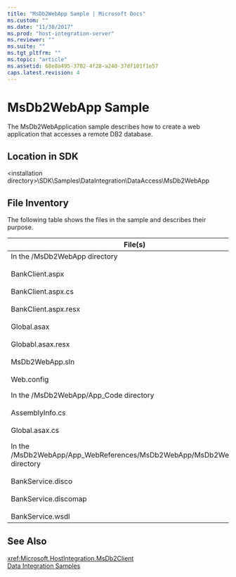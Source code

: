 ```yaml
---
title: "MsDb2WebApp Sample | Microsoft Docs"
ms.custom: ""
ms.date: "11/30/2017"
ms.prod: "host-integration-server"
ms.reviewer: ""
ms.suite: ""
ms.tgt_pltfrm: ""
ms.topic: "article"
ms.assetid: 68e8a495-3702-4f28-a240-37df101f1e57
caps.latest.revision: 4
---
```

# MsDb2WebApp Sample
The MsDb2WebApplication sample describes how to create a web application that accesses a remote DB2 database.  
  
## Location in SDK  
 \<installation directory>\SDK\Samples\DataIntegration\DataAccess\MsDb2WebApp  
  
## File Inventory  
 The following table shows the files in the sample and describes their purpose.  
  
|File(s)|Description|  
|---------------|-----------------|  
|In the /MsDb2WebApp directory<br /><br /> BankClient.aspx<br /><br /> BankClient.aspx.cs<br /><br /> BankClient.aspx.resx<br /><br /> Global.asax<br /><br /> Globabl.asax.resx<br /><br /> MsDb2WebApp.sln<br /><br /> Web.config|Contains the primary and support files for creating a web application.|  
|In the /MsDb2WebApp/App_Code directory<br /><br /> AssemblyInfo.cs<br /><br /> Global.asax.cs|Contains the application code files for the web application.|  
|In the /MsDb2WebApp/App_WebReferences/MsDb2WebApp/MsDb2WebService directory<br /><br /> BankService.disco<br /><br /> BankService.discomap<br /><br /> BankService.wsdl|Descriptions of a web service used by the application|  
  
## See Also  
 <xref:Microsoft.HostIntegration.MsDb2Client>   
 [Data Integration Samples](../HIS2010/data-integration-samples.md)